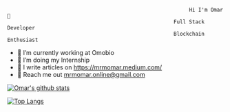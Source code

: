                                                                Hi I'm Omar 👋
                                                          Full Stack Developer
                                                          Blockchain Enthusiast
                                                                  
                                                                  

- 🔭 I’m currently working at Omobio
- 🌱 I’m doing my Internship
- 📝 I write articles on https://mrmomar.medium.com/
- :incoming_envelope: Reach me out mrmomar.online@gmail.com



[![Omar's github stats](https://github-readme-stats.vercel.app/api?username=MRMOMAR&count_private=true&show_icons=true&theme=radical&hide_rank=false)](https://github.com/anuraghazra/github-readme-stats)

[![Top Langs](https://github-readme-stats.vercel.app/api/top-langs/?username=MRMOMAR)](https://github.com/anuraghazra/github-readme-stats)

<!-- <a target="_blank" href="https://github-readme-medium-recent-article.vercel.app/medium/@mrmomar/0"><img src="https://github-readme-medium-recent-article.vercel.app/medium/@khuyentran1476/0" alt="Recent Article 0"> -->
